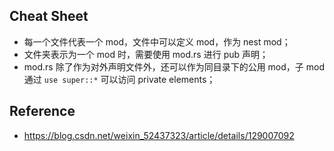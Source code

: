 

## Cheat Sheet

- 每一个文件代表一个 mod，文件中可以定义 mod，作为 nest mod；
- 文件夹表示为一个 mod 时，需要使用 mod.rs 进行 pub 声明；
- mod.rs 除了作为对外声明文件外，还可以作为同目录下的公用 mod，子 mod 通过 `use super::*` 可以访问 private elements；

## Reference

- https://blog.csdn.net/weixin_52437323/article/details/129007092
